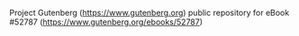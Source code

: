 Project Gutenberg (https://www.gutenberg.org) public repository for
eBook #52787 (https://www.gutenberg.org/ebooks/52787)
